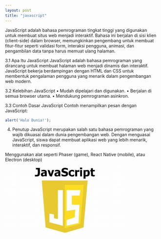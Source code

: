 ```yaml
---
layout: post
title: "javascript"
---
```


JavaScript adalah bahasa pemrograman tingkat tinggi yang digunakan untuk membuat situs web menjadi interaktif.
Bahasa ini berjalan di sisi klien (client-side) dalam browser, memungkinkan pengembang untuk membuat fitur-fitur
 seperti validasi form, interaksi pengguna, animasi, dan pengambilan data tanpa harus memuat ulang halaman.


3.1 Apa Itu JavaScript
JavaScript adalah bahasa pemrograman yang dirancang untuk membuat halaman web menjadi dinamis dan interaktif.
JavaScript bekerja berdampingan dengan HTML dan CSS untuk membentuk pengalaman pengguna yang menarik dalam pengembangan web modern.

3.2 Kelebihan JavaScript
•	 Mudah dipelajari dan digunakan.
•	 Berjalan di semua browser utama.
•	Mendukung pemrograman asinkron.

3.3 Contoh Dasar JavaScript
Contoh menampilkan pesan dengan JavaScript:
```javascript
alert('Halo Dunia!');
```
4. Penutup
JavaScript merupakan salah satu bahasa pemrograman yang wajib dikuasai dalam dunia pengembangan web.
 Dengan menguasai JavaScript, siswa dapat membuat aplikasi web yang lebih menarik, interaktif, dan responsif.


Menggunakan alat seperti Phaser (game), React Native (mobile), atau Electron (desktop)



![html link dan lists](/assets/images/logo%20javascript.jpg)